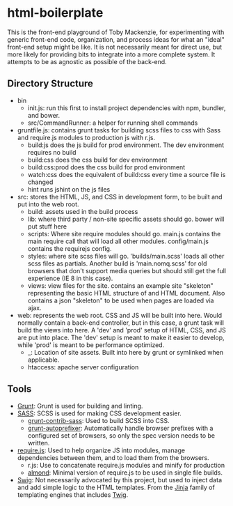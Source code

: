 html-boilerplate
================

This is the front-end playground of Toby Mackenzie, for experimenting with generic front-end code, organization, and process ideas for what an "ideal" front-end setup might be like.  It is not necessarily meant for direct use, but more likely for providing bits to integrate into a more complete system.  It attempts to be as agnostic as possible of the back-end.

Directory Structure
-------------------

- bin
	- init.js: run this first to install project dependencies with npm, bundler, and bower.
	- src/CommandRunner: a helper for running shell commands
- gruntfile.js: contains grunt tasks for building scss files to css with Sass and require.js modules to production js with r.js.
	- build:js does the js build for prod environment.  The dev environment requires no build
	- build:css does the css build for dev environment
	- build:css:prod does the css build for prod environment
	- watch:css does the equivalent of build:css every time a source file is changed
	- hint runs jshint on the js files
- src: stores the HTML, JS, and CSS in development form, to be built and put into the web root.
	- build: assets used in the build process
	- lib: where third party / non-site specific assets should go.  bower will put stuff here
	- scripts: Where site require modules should go.  main.js contains the main require call that will load all other modules.  config/main.js contains the requirejs config.
	- styles: where site scss files will go.  'builds/main.scss' loads all other scss files as partials.  Another build is 'main.nomq.scss' for old browsers that don't support media queries but should still get the full experience (IE 8 in this case).
	- views: view files for the site.  contains an example site "skeleton" representing the basic HTML structure of and HTML document.  Also contains a json "skeleton" to be used when pages are loaded via ajax.
- web: represents the web root.  CSS and JS will be built into here.  Would normally contain a back-end controller, but in this case, a grunt task will build the views into here.  A 'dev' and 'prod' setup of HTML, CSS, and JS are put into place.  The 'dev' setup is meant to make it easier to develop, while 'prod' is meant to be performance optimized.
	- _: Location of site assets.  Built into here by grunt or symlinked when applicable.
	- htaccess: apache server configuration

Tools
-----

- [Grunt](http://gruntjs.com/): Grunt is used for building and linting.
- [SASS](http://sass-lang.com): SCSS is used for making CSS development easier.
	- [grunt-contrib-sass](https://github.com/gruntjs/grunt-contrib-sass): Used to build SCSS into CSS.
	- [grunt-autoprefixer](https://github.com/nDmitry/grunt-autoprefixer): Automatically handle browser prefixes with a configured set of browsers, so only the spec version needs to be written.
- [require.js](http://requirejs.org/): Used to help organize JS into modules, manage dependencies between them, and to load them from the browsers.
	- r.js: Use to concatenate require.js modules and minify for production
	- [almond](https://github.com/jrburke/almond): Minimal version of require.js to be used in single file builds.
- [Swig](http://paularmstrong.github.io/swig/): Not necessarily advocated by this project, but used to inject data and add simple logic to the HTML templates.  From the [Jinja](http://jinja.pocoo.org/) family of templating engines that includes [Twig](http://twig.sensiolabs.org/).
